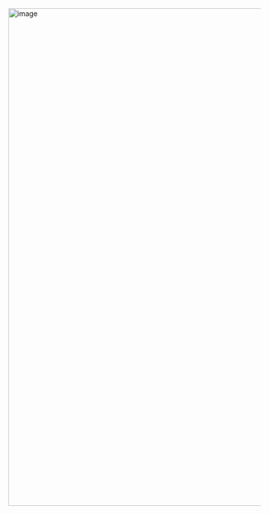 <img width="993" alt="image" src="https://github.com/sheikh-niloy/FamilyTree/assets/98878989/eef60eec-a1d5-4575-9318-66ae900f6d55">
